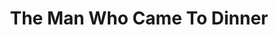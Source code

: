 ---
title: The Man Who Came To Dinner
year: 1941
opening_date: 1941-10-14
closing_date: 1941-10-17
layout: productions
image:
image_caption:
image_credit:
playbill: 
category: 
details:
  Theatre: Theatre Jacksonville
  Venue: Little Theatre
cast:
  1st Deputy: Ray Sage
  1st Expressman: George Spelvin
  1st Radio Technician: George Spelvin, Jr
  2nd Deputy: Martin Temple
  2nd Expressman: Ellis Barnett
  2nd Radio Technician: Milton Rehberg
  A Plainclothes Man: J. Ed. Currington
  Banjo: Alfred Seitner
  Bert Jefferson: Jimmie Lumpkin
  Beverly Carlton: E.S. Beauchamp-Nobbs
  Dr. Bradley: Donald DeHoff
  Harriet Stanley: Jewett Ashley
  John: William Brenner
  June Stanley: Marguerite Phillips
  Lorraine Sheldon: Mary Crabtree
  Luncheon Guest:
    - Ensign Jack W. Jordan
    - Ensign Melville F. Heath, Jr.
    - Lt. Leonidas M. Matthews
  Maggie Cutler: Patricia Eatman
  Miss Preen: Irma Stockwell
  Mr. Baker: Lt. (j.g.) Owen E. Sowerwine
  Mr. Stanley: Phil Devlin
  Mrs. Dexter: Mary Noble
  Mrs. Ernest Stanley: Mary Holden Poyntz
  Mrs. McCutcheon: Shirley Chardkoff
  Professor Metz: Rawdon Sharpe
  Richard Stanley: Hal Taylor, Jr.
  Sandy: John Fankhauser
  Sarah: Ruth Carruthers
  Sheridan Whiteside: Lt. Commander P.C. Poyntz
  Westcott: Dr. Louis Larmoyeux, jr.
  Young Boy:
    - Charlie Travis
    - Gay Anderson
    - Jack Hartley
    - Jack Porter
    - Leslie McKay
    - Louis Odom
crew:
  Assistant to Director: Maybird Heath
  Director: Leighton M. Ballew
  Make-up:
    - Elmo Lehman
  Make-up Assistant:
    - Eleanor Edwards
    - Jean Runyon
    - Mrs. C.W. Nelson
    - Mrs. Rawdon Sharpe
    - Peppy Broome
  Property Assistant:
    - Margaret Devlin
    - Marian Whatley
    - Meta Gilmore
  Props: Mrs. L.D. Behner
  Stage Crew:
    - Dorothy Lupfer
    - Eleanor Edwards
    - Elizabeth Hulett
    - Ellis Barnett
    - J.Ed. Currington
    - Margery Jones
    - Martin Temple
    - Mary Garcia
    - Meta Gilmore
    - Ray Sage
    - Stokes Perry
  Stage Manager: Jessie Hoagland
orchestra:
external_links:
---